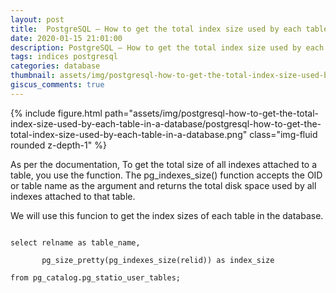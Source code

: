 ```yaml
---
layout: post
title:  PostgreSQL – How to get the total index size used by each table in a database
date: 2020-01-15 21:01:00
description: PostgreSQL – How to get the total index size used by each table in a database
tags: indices postgresql
categories: database
thumbnail: assets/img/postgresql-how-to-get-the-total-index-size-used-by-each-table-in-a-database/postgresql-how-to-get-the-total-index-size-used-by-each-table-in-a-database.png
giscus_comments: true
---
```


<div class="row mt-3">
    <div class="col-sm mt-3 mt-md-0">
        {% include figure.html path="assets/img/postgresql-how-to-get-the-total-index-size-used-by-each-table-in-a-database/postgresql-how-to-get-the-total-index-size-used-by-each-table-in-a-database.png" class="img-fluid rounded z-depth-1" %}
    </div>
</div>

As per the documentation, To get the total size of all indexes attached to a table, you use the function. The pg_indexes_size() function accepts the OID or table name as the argument and returns the total disk space used by all indexes attached to that table.

We will use this funcion to get the index sizes of each table in the database.

<code>
select relname as table_name, <br />
       pg_size_pretty(pg_indexes_size(relid)) as index_size <br />
from pg_catalog.pg_statio_user_tables; <br />
</code>